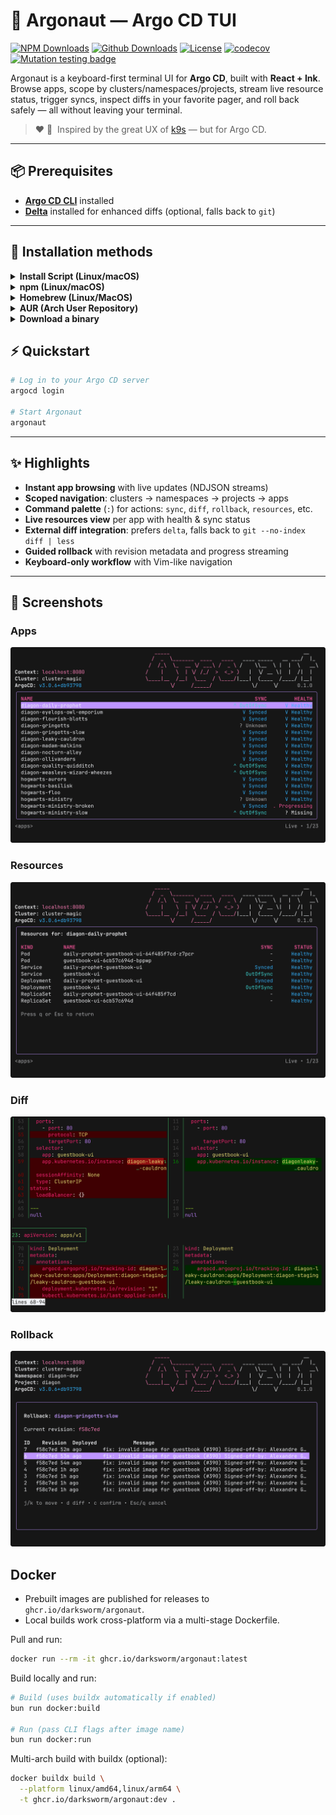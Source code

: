 # 🐙 Argonaut — Argo CD TUI

[![NPM Downloads](https://img.shields.io/npm/dm/argonaut-cli?style=flat-square&label=npm+downloads)](https://www.npmjs.com/package/argonaut-cli)
[![Github Downloads](https://img.shields.io/github/downloads/darksworm/argonaut/total?style=flat-square&label=github+downloads)](https://github.com/darksworm/argonaut/releases/latest)
[![License](https://img.shields.io/github/license/darksworm/argonaut?style=flat-square)](https://github.com/darksworm/argonaut/blob/main/LICENSE)
[![codecov](https://img.shields.io/codecov/c/github/darksworm/argonaut?token=4MYA3DR30R&style=flat-square)](https://codecov.io/github/darksworm/argonaut)
[![Mutation testing badge](https://img.shields.io/endpoint?style=flat-square&url=https%3A%2F%2Fbadge-api.stryker-mutator.io%2Fgithub.com%2Fdarksworm%2Fargonaut%2Fmain)](https://dashboard.stryker-mutator.io/reports/github.com/darksworm/argonaut/main)

Argonaut is a keyboard-first terminal UI for **Argo CD**, built with **React + Ink**. Browse apps, scope by clusters/namespaces/projects, stream live resource status, trigger syncs, inspect diffs in your favorite pager, and roll back safely — all without leaving your terminal.

> ❤️ 🐶
> &nbsp;Inspired by the great UX of [k9s](https://k9scli.io) — but for Argo CD.

---

## 📦 Prerequisites

- [**Argo CD CLI**](https://argo-cd.readthedocs.io/en/stable/cli_installation/) installed
- [**Delta**](https://dandavison.github.io/delta/installation.html) installed for enhanced diffs (optional, falls back to `git`)

---

## 🚀 Installation methods

<details>
  <summary><strong>Install Script (Linux/macOS)</strong></summary>

```bash
curl -sSL https://raw.githubusercontent.com/darksworm/argonaut/main/install.sh | sh
```

The install script automatically detects your system (including musl vs glibc on Linux) and downloads the appropriate binary from the latest release.

You can also install a specific version:
```bash
curl -sSL https://raw.githubusercontent.com/darksworm/argonaut/main/install.sh | sh -s -- v1.13.0
```
</details>

<details>
  <summary><strong>npm (Linux/macOS)</strong></summary>

```bash
npm i --global argonaut-cli
```
</details>

<details>
  <summary><strong>Homebrew (Linux/MacOS)</strong></summary>

```bash
brew tap darksworm/homebrew-tap
brew install darksworm/tap/argonaut
```
</details>

<details>
  <summary><strong>AUR (Arch User Repository)</strong></summary>

```bash
yay -S argonaut-bin
```
</details>

[//]: # (</details>)

[//]: # (<details>)

[//]: # (  <summary><strong>NUR &#40;Nix User Repository&#41;</strong></summary>)

[//]: # ()
[//]: # (```bash)

[//]: # (nix-env -iA nur.repos.darksworm.argonaut)

[//]: # (```)

[//]: # (</details>)

<details>
  <summary><strong>Download a binary</strong></summary>

You can download binaries and packages in from the [**latest release**](https://github.com/darksworm/argonaut/releases/latest).

</details>


## ⚡ Quickstart
```bash
# Log in to your Argo CD server
argocd login

# Start Argonaut
argonaut
```

---

## ✨ Highlights

- **Instant app browsing** with live updates (NDJSON streams)
- **Scoped navigation**: clusters → namespaces → projects → apps
- **Command palette** (`:`) for actions: `sync`, `diff`, `rollback`, `resources`, etc.
- **Live resources view** per app with health & sync status
- **External diff integration**: prefers `delta`, falls back to `git --no-index diff | less`
- **Guided rollback** with revision metadata and progress streaming
- **Keyboard-only workflow** with Vim-like navigation

---

## 📸 Screenshots

### **Apps**  
<img src="assets/argonaut_apps.png" alt="Apps list"/>

### **Resources**  
<img src="assets/argonaut_resources.png" alt="Resources view"/>

### **Diff**  
<img src="assets/argonaut_diff.png" alt="External diff"/>

### **Rollback**  
<img src="assets/argonaut_rollback.png" alt="Rollback flow"/>

## Docker
- Prebuilt images are published for releases to `ghcr.io/darksworm/argonaut`.
- Local builds work cross-platform via a multi-stage Dockerfile.

Pull and run:

```bash
docker run --rm -it ghcr.io/darksworm/argonaut:latest
```

Build locally and run:

```bash
# Build (uses buildx automatically if enabled)
bun run docker:build

# Run (pass CLI flags after image name)
bun run docker:run
```

Multi-arch build with buildx (optional):

```bash
docker buildx build \
  --platform linux/amd64,linux/arm64 \
  -t ghcr.io/darksworm/argonaut:dev .
```
